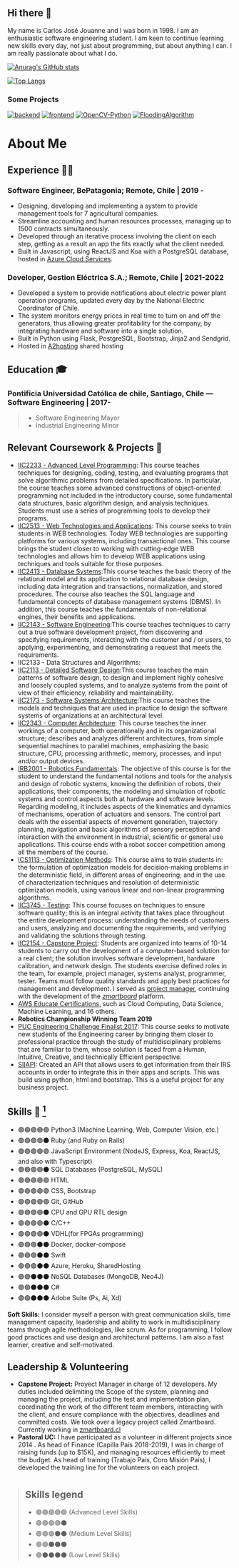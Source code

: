 ## Hi there 👋

My name is Carlos José Jouanne and I was born in 1998. I am an enthusiastic software engineering student. I am keen to continue learning new skills every day, not just about programming, but about anything I can. I am really passionate about what I do.

[![Anurag's GitHub stats](https://github-readme-stats.vercel.app/api?username=cjjouanne&hide=issues,contribs&include_all_commits=true&count_private=true&theme=radical)](https://github.com/cjjouanne)

[![Top Langs](https://github-readme-stats.vercel.app/api/top-langs/?username=cjjouanne&layout=compact&include_all_commits=true&theme=radical&exclude_repo=ConventionManagerG8)](https://github.com/cjjouanne)

### Some Projects
[![backend](https://github-readme-stats.vercel.app/api/pin/?username=cjjouanne&repo=siiapi&show_owner=true&theme=radical)](https://github.com/cjjouanne/siiapi)
[![frontend](https://github-readme-stats.vercel.app/api/pin/?username=EABModel&repo=frontend&show_owner=true&theme=radical)](https://github.com/EABModel/frontend)
[![OpenCV-Python](https://github-readme-stats.vercel.app/api/pin/?username=cjjouanne&repo=OpenCV-Python&show_owner=true&theme=radical)](https://github.com/cjjouanne/OpenCV-Python)
[![FloodingAlgorithm](https://github-readme-stats.vercel.app/api/pin/?username=cjjouanne&repo=FloodingAlgorithm&show_owner=true&theme=radical)](https://github.com/cjjouanne/FloodingAlgorithm)


# About Me

## Experience 👨‍💻

### Software Engineer, BePatagonia; Remote, Chile | 2019 -
* Designing, developing and implementing a system to provide management tools for 7 agricultural companies.
* Streamline accounting and human resources processes, managing up to 1500 contracts simultaneously. 
* Developed through an iterative process involving the client on each step, getting as a result an app the fits exactly what the client needed.
* Built in Javascript, using ReactJS and Koa with a PostgreSQL database, hosted in [Azure Cloud Services](https://gestionagricola.azurewebsites.net).

### Developer, Gestion Eléctrica S.A.; Remote, Chile | 2021-2022
* Developed a system to provide notifications about electric power plant operation programs, updated every day by the National Electric Coordinator of Chile.
* The system monitors energy prices in real time to turn on and off the generators, thus allowing greater profitability for the company, by integrating hardware and software into a single solution.
* Built in Python using Flask, PostgreSQL, Bootstrap, Jinja2 and Sendgrid.
* Hosted in [A2hosting](https://gestionelectrica.gestionagricola.a2hosted.com) shared hosting

## Education 🎓
### Pontificia Universidad Católica de chile, Santiago, Chile — Software Engineering | 2017-
> * Software Engineering Mayor
> * Industrial Engineering Minor

## Relevant Coursework & Projects 📂

* [IIC2233 - Advanced Level Programming](https://github.com/IIC2233): This course teaches techniques for designing, coding, testing, and evaluating programs that solve algorithmic problems from detailed specifications. In particular, the course teaches some advanced constructions of object-oriented programming not included in the introductory course, some fundamental data structures, basic algorithm design, and analysis techniques. Students must use a series of programming tools to develop their programs.
* [IIC2513 - Web Technologies and Applications](https://github.com/IIC2513-2019-2): This course seeks to train students in WEB technologies. Today WEB technologies are supporting platforms for various systems, including transactional ones. This course brings the student closer to working with cutting-edge WEB technologies and allows him to develop WEB applications using techniques and tools suitable for those purposes.
* [IIC2413 - Database Systems](https://github.com/IIC2413):This course teaches the basic theory of the relational model and its application to relational database design, including data integration and transactions, normalization, and stored procedures. The course also teaches the SQL language and fundamental concepts of database management systems (DBMS). In addition, this course teaches the fundamentals of non-relational engines, their benefits and applications.
* [IIC2143 - Software Engineering](https://github.com/iic2143-2019):This course teaches techniques to carry out a true software development project, from discovering and specifying requirements, interacting with the customer and / or users, to applying, experimenting, and demonstrating a request that meets the requirements.
* IIC2133 - Data Structures and Algorithms:
* [IIC2113 - Detailed Software Design](https://github.com/cjjouanne/ConventionManagerG8):This course teaches the main patterns of software design, to design and implement highly cohesive and loosely coupled systems, and to analyze systems from the point of view of their efficiency, reliability and maintainability.
* [IIC2173 - Software Systems Architecture](https://github.com/iic2173):This course teaches the models and techniques that are used in practice to design the software systems of organizations at an architectural level.
* [IIC2343 - Computer Architecture](https://catalogo.uc.cl/index.php?tmpl=component&option=com_catalogo&view=programa&sigla=iic2343): This course teaches the inner workings of a computer, both operationally and in its organizational structure; describes and analyzes different architectures, from simple sequential machines to parallel machines, emphasizing the basic structure, CPU, processing arithmetic, memory, processes, and input and/or output devices.
* [IRB2001 - Robotics Fundamentals](https://catalogo.uc.cl/index.php?tmpl=component&option=com_catalogo&view=programa&sigla=irb2001): The objective of this course is for the student to understand the fundamental notions and tools for the analysis and design of robotic systems, knowing the definition of robots, their applications, their components, the modeling and simulation of robotic systems and control aspects both at hardware and software levels. Regarding modeling, it includes aspects of the kinematics and dynamics of mechanisms, operation of actuators and sensors. The control part deals with the essential aspects of movement generation, trajectory planning, navigation and basic algorithms of sensory perception and interaction with the environment in industrial, scientific or general use applications. This course ends with a robot soccer competition among all the members of the course.
* [ICS1113 - Optimization Methods](https://catalogo.uc.cl/index.php?tmpl=component&option=com_catalogo&view=programa&sigla=ics1113): This course aims to train students in: the formulation of optimization models for decision-making problems in the deterministic field, in different areas of engineering; and in the use of characterization techniques and resolution of deterministic optimization models, using various linear and non-linear programming algorithms.
* [IIC3745 - Testing](https://catalogo.uc.cl/index.php?tmpl=component&option=com_catalogo&view=programa&sigla=iic3745): This course focuses on techniques to ensure software quality; this is an integral activity that takes place throughout the entire development process: understanding the needs of customers and users, analyzing and documenting the requirements, and verifying and validating the solutions through testing.
* [IIC2154 - Capstone Project](https://catalogo.uc.cl/index.php?tmpl=component&option=com_catalogo&view=programa&sigla=iic2154): Students are organized into teams of 10-14 students to carry out the development of a computer-based solution for a real client; the solution involves software development, hardware calibration, and network design. The students exercise defined roles in the team, for example, project manager, systems analyst, programmer, tester. Teams must follow quality standards and apply best practices for management and development. I served as [project manager](https://github.com/cjjouanne#leadership--volunteering), continuing with the development of the [_zmartboard_](https://zmartboard.cl/login) platform.
* [AWS Educate Certifications](https://aws.amazon.com/es/education/awseducate/), such as Cloud Computing, Data Science, Machine Learning, and 16 others.
* **Robotics Championship Winning Team 2019**
* [PUC Engineering Challenge Finalist 2017](http://ing1004.ing.uc.cl): This course seeks to motivate new students of the Engineering career by bringing them closer to professional practice through the study of multidisciplinary problems that are familiar to them, whose solution is faced from a Human, Intuitive, Creative, and technically Efficient perspective.
* [SIIAPI](https://siiapi.ga): Created an API that allows users to get information from their IRS accounts in order to integrate this in their apps and scripts. This was build using python, html and bootstrap. This is a useful project for any business project.
 
## Skills 🦾 [<sup>1</sup>](https://github.com/cjjouanne/cjjouanne/blob/main/README.md#skills-legend)


* 🟣🟣🟣🟣🟣 Python3 (Machine Learning, Web, Computer Vision, etc.)
* 🟣🟣🟣🟣⚫️ Ruby (and Ruby on Rails)
* 🟣🟣🟣🟣🟣 JavaScript Environment (NodeJS, Express, Koa, ReactJS, and also with Typescript)
* 🟣🟣🟣🟣⚫️ SQL Databases (PostgreSQL, MySQL)
* 🟣🟣🟣🟣🟣 HTML
* 🟣🟣🟣🟣🟣 CSS, Bootstrap
* 🟣🟣🟣🟣🟣 Git, GitHub
* 🟣🟣🟣🟣⚫️ CPU and GPU RTL design
* 🟣🟣🟣🟣⚫️ C/C++
* 🟣🟣🟣🟣⚫️ VDHL(for FPGAs programming)
* 🟣🟣🟣⚫️⚫️ Docker, docker-compose
* 🟣🟣🟣⚫️⚫️ Swift
* 🟣🟣🟣⚫️⚫️ Azure, Heroku, SharedHosting
* 🟣🟣⚫️⚫️⚫️ NoSQL Databases (MongoDB, Neo4J)
* 🟣🟣⚫️⚫️⚫️ C#
* 🟣🟣⚫️⚫️⚫️ Adobe Suite (Ps, Ai, Xd)

**Soft Skills:** I consider myself a person with great communication skills, time management capacity, leadership and ability to work in multidisciplinary teams through agile methodologies, like scrum. As for programming, I follow good practices and use design and architectural patterns. I am also a fast learner, creative and self-motivated.


## Leadership & Volunteering
* **Capstone Project:** Proyect Manager in charge of 12 developers. My duties included delimiting the Scope of the system, planning and managing the project, including the test and implementation plan, coordinating the work of the different team members, interacting with the client, and ensure compliance with the objectives, deadlines and committed costs. We took over a legacy project called Zmartboard. Currently working in [zmartboard.cl](https://zmartboard.cl/login)
* **Pastoral UC:** I have participated as a volunteer in different projects since 2014 . As head of Finance (Capilla País 2018-2019), I was in charge of raising funds (up to $15K), and managing resources efficiently to meet the budget. As head of training (Trabajo País, Coro Misión País), I developed the training line for the volunteers on each project.

# 
> ## Skills legend
> * 🟣🟣🟣🟣🟣 (Advanced Level Skills)
> * 🟣🟣🟣🟣⚫️
> * 🟣🟣🟣⚫️⚫️ (Medium Level Skills)
> * 🟣🟣⚫️⚫️⚫️
> * 🟣⚫️⚫️⚫️⚫️ (Low Level Skills)
